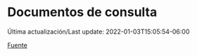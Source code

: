 # Documentos de consulta

Última actualización/Last update: 2022-01-03T15:05:54-06:00

 [Fuente](https://coronavirus.gob.mx/documentos-de-consulta/)
